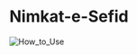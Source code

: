 # Nimkat-e-Sefid

![How_to_Use](https://github.com/mostafachegeni/Nimkat-e-Sefid/blob/2ae4506444d94c5e5da06c4cc6c5e9d069de509e/How_to_Use.gif)
